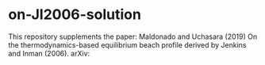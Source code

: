 # on-JI2006-solution
This repository supplements the paper:
Maldonado and Uchasara (2019) On the thermodynamics-based equilibrium beach profile derived by Jenkins and Inman (2006). arXiv:


